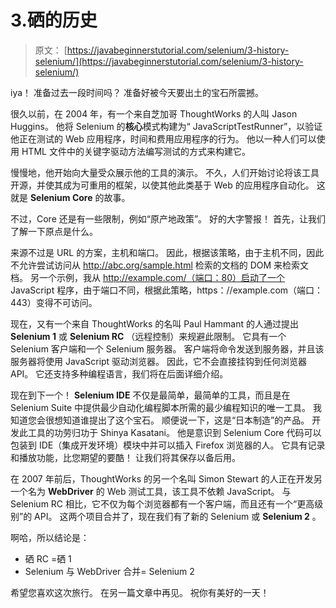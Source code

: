 # 3.硒的历史

> 原文： [https://javabeginnerstutorial.com/selenium/3-history-selenium/](https://javabeginnerstutorial.com/selenium/3-history-selenium/)

iya！ 准备过去一段时间吗？ 准备好被今天要出土的宝石所震撼。

很久以前，在 2004 年，有一个来自芝加哥 ThoughtWorks 的人叫 Jason Huggins。 他将 Selenium 的**核心**模式构建为“ JavaScriptTestRunner”，以验证他正在测试的 Web 应用程序，时间和费用应用程序的行为。 他以一种人们可以使用 HTML 文件中的关键字驱动方法编写测试的方式来构建它。

慢慢地，他开始向大量受众展示他的工具的演示。 不久，人们开始讨论将该工具开源，并使其成为可重用的框架，以使其他此类基于 Web 的应用程序自动化。 这就是 **Selenium Core** 的故事。

不过，Core 还是有一些限制，例如“原产地政策”。 好的大字警报！ 首先，让我们了解一下原点是什么。

来源不过是 URL 的方案，主机和端口。 因此，根据该策略，由于主机不同，因此不允许尝试访问从 http://abc.org/sample.html 检索的文档的 DOM 来检索文档。 另一个示例，我从 http://example.com/（端口：80）启动了一个 JavaScript 程序，由于端口不同，根据此策略，https：//example.com（端口：443）变得不可访问。

现在，又有一个来自 ThoughtWorks 的名叫 Paul Hammant 的人通过提出 **Selenium 1** 或 **Selenium RC** （远程控制）来规避此限制。 它具有一个 Selenium 客户端和一个 Selenium 服务器。 客户端将命令发送到服务器，并且该服务器将使用 JavaScript 驱动浏览器。 因此，它不会直接挂钩到任何浏览器 API。 它还支持多种编程语言，我们将在后面详细介绍。

现在到下一个！ **Selenium IDE** 不仅是最简单，最简单的工具，而且是在 Selenium Suite 中提供最少自动化编程脚本所需的最少编程知识的唯一工具。 我知道您会很想知道谁提出了这个宝石。 顺便说一下，这是“日本制造”的产品。 开发此工具的功劳归功于 Shinya Kasatani。 他是意识到 Selenium Core 代码可以包装到 IDE（集成开发环境）模块中并可以插入 Firefox 浏览器的人。 它具有记录和播放功能，比您期望的要酷！ 让我们将其保存以备后用。

在 2007 年前后，ThoughtWorks 的另一个名叫 Simon Stewart 的人正在开发另一个名为 **WebDriver** 的 Web 测试工具，该工具不依赖 JavaScript。 与 Selenium RC 相比，它不仅为每个浏览器都有一个客户端，而且还有一个“更高级别”的 API。 这两个项目合并了，现在我们有了新的 Selenium 或 **Selenium 2** 。

啊哈，所以结论是：

*   硒 RC =硒 1
*   Selenium 与 WebDriver 合并= Selenium 2

希望您喜欢这次旅行。 在另一篇文章中再见。 祝你有美好的一天！

